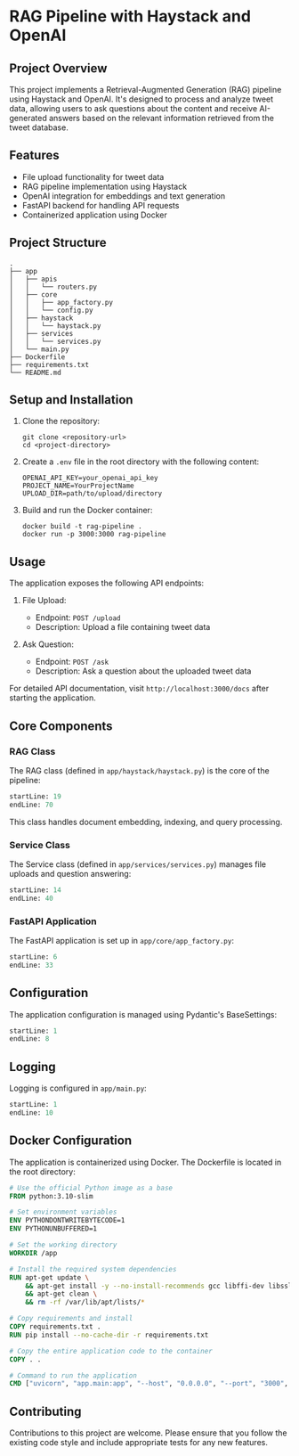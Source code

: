 # RAG Pipeline with Haystack and OpenAI

## Project Overview

This project implements a Retrieval-Augmented Generation (RAG) pipeline using Haystack and OpenAI. It's designed to process and analyze tweet data, allowing users to ask questions about the content and receive AI-generated answers based on the relevant information retrieved from the tweet database.

## Features

- File upload functionality for tweet data
- RAG pipeline implementation using Haystack
- OpenAI integration for embeddings and text generation
- FastAPI backend for handling API requests
- Containerized application using Docker

## Project Structure

```
.
├── app
│   ├── apis
│   │   └── routers.py
│   ├── core
│   │   ├── app_factory.py
│   │   └── config.py
│   ├── haystack
│   │   └── haystack.py
│   ├── services
│   │   └── services.py
│   └── main.py
├── Dockerfile
├── requirements.txt
└── README.md
```

## Setup and Installation

1. Clone the repository:
   ```
   git clone <repository-url>
   cd <project-directory>
   ```

2. Create a `.env` file in the root directory with the following content:
   ```
   OPENAI_API_KEY=your_openai_api_key
   PROJECT_NAME=YourProjectName
   UPLOAD_DIR=path/to/upload/directory
   ```

3. Build and run the Docker container:
   ```
   docker build -t rag-pipeline .
   docker run -p 3000:3000 rag-pipeline
   ```

## Usage

The application exposes the following API endpoints:

1. File Upload:
   - Endpoint: `POST /upload`
   - Description: Upload a file containing tweet data

2. Ask Question:
   - Endpoint: `POST /ask`
   - Description: Ask a question about the uploaded tweet data

For detailed API documentation, visit `http://localhost:3000/docs` after starting the application.

## Core Components

### RAG Class

The RAG class (defined in `app/haystack/haystack.py`) is the core of the pipeline:

```python:app/haystack/haystack.py
startLine: 19
endLine: 70
```

This class handles document embedding, indexing, and query processing.

### Service Class

The Service class (defined in `app/services/services.py`) manages file uploads and question answering:

```python:app/services/services.py
startLine: 14
endLine: 40
```

### FastAPI Application

The FastAPI application is set up in `app/core/app_factory.py`:

```python:app/core/app_factory.py
startLine: 6
endLine: 33
```

## Configuration

The application configuration is managed using Pydantic's BaseSettings:

```python:app/core/config.py
startLine: 1
endLine: 8
```

## Logging

Logging is configured in `app/main.py`:

```python:app/main.py
startLine: 1
endLine: 10
```

## Docker Configuration

The application is containerized using Docker. The Dockerfile is located in the root directory:

```Dockerfile
# Use the official Python image as a base
FROM python:3.10-slim

# Set environment variables
ENV PYTHONDONTWRITEBYTECODE=1
ENV PYTHONUNBUFFERED=1

# Set the working directory
WORKDIR /app

# Install the required system dependencies
RUN apt-get update \
    && apt-get install -y --no-install-recommends gcc libffi-dev libssl-dev \
    && apt-get clean \
    && rm -rf /var/lib/apt/lists/*

# Copy requirements and install
COPY requirements.txt .
RUN pip install --no-cache-dir -r requirements.txt

# Copy the entire application code to the container
COPY . .

# Command to run the application  
CMD ["uvicorn", "app.main:app", "--host", "0.0.0.0", "--port", "3000", "--reload"]
```

## Contributing

Contributions to this project are welcome. Please ensure that you follow the existing code style and include appropriate tests for any new features.